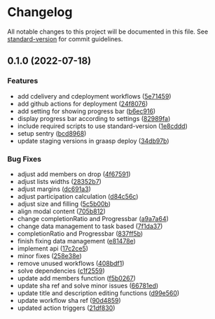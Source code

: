 # Changelog

All notable changes to this project will be documented in this file. See [standard-version](https://github.com/conventional-changelog/standard-version) for commit guidelines.

## 0.1.0 (2022-07-18)


### Features

* add cdelivery and cdeployment workflows ([5e71459](https://github.com/graasp/graasp-app-task-management/commit/5e714590d5e62cdeba17221e507daa91fbef676f))
* add github actions for deployment ([24f8076](https://github.com/graasp/graasp-app-task-management/commit/24f807686a3bea292e870f10ad6407b0147d4bb0))
* add setting for showing progress bar ([b6ec916](https://github.com/graasp/graasp-app-task-management/commit/b6ec9164721b52368e05957a120fff44a938e0e4))
* display progress bar according to settings ([82989fa](https://github.com/graasp/graasp-app-task-management/commit/82989fa2e8de4888177b2be62dbd7f73bf041139))
* include required scripts to use standard-version ([1e8cddd](https://github.com/graasp/graasp-app-task-management/commit/1e8cddd578db1af4ec4ca4efc61c08f1bdc3ed57))
* setup sentry ([bcd8968](https://github.com/graasp/graasp-app-task-management/commit/bcd896829a8932829d14c87e656e8bbbd9d8ea50))
* update staging versions in graasp deploy ([34db97b](https://github.com/graasp/graasp-app-task-management/commit/34db97be0743d5e65d41ed0d14e259b3173d0161))


### Bug Fixes

* adjust add members on drop ([4f67591](https://github.com/graasp/graasp-app-task-management/commit/4f675917e8e1166b8f02d91d728a06e3cfe62273))
* adjust lists widths ([28352b7](https://github.com/graasp/graasp-app-task-management/commit/28352b7216b0befbed4e20b318b32ec97ff3cc6c))
* adjust margins ([dc691a3](https://github.com/graasp/graasp-app-task-management/commit/dc691a3c1b5721920a8825a19602039bbf3e829b))
* adjust participation calculation ([d84c56c](https://github.com/graasp/graasp-app-task-management/commit/d84c56c6593ffb0b6cdf11c064b0698480ffdd62))
* adjust size and filling ([5c5b00b](https://github.com/graasp/graasp-app-task-management/commit/5c5b00be75508642785d326ebf8c732f0d0617ed))
* align modal content ([705b812](https://github.com/graasp/graasp-app-task-management/commit/705b8124a5d7a15d5e610fbf629db123b20bb7fd))
* change completionRatio and Progressbar ([a9a7a64](https://github.com/graasp/graasp-app-task-management/commit/a9a7a647ac180a1ad1fd900ee752ab9b3c97892e))
* change data management to task based ([7f1da37](https://github.com/graasp/graasp-app-task-management/commit/7f1da37ed310e5e50ffe71a6a373cf94a55573d0))
* completionRatio and Progressbar ([837ff5b](https://github.com/graasp/graasp-app-task-management/commit/837ff5b910fd544784d05b32f6e52e3444f555d9))
* finish fixing data management ([e81478e](https://github.com/graasp/graasp-app-task-management/commit/e81478e307523501086e59688ce783567d3a6c42))
* implement api ([17c2ce5](https://github.com/graasp/graasp-app-task-management/commit/17c2ce5ce8da89dcba1d85190159b65da99f91e4))
* minor fixes ([258e38e](https://github.com/graasp/graasp-app-task-management/commit/258e38e8ec4ae1b4121e1479091123071908515f))
* remove unused workflows ([408bdf1](https://github.com/graasp/graasp-app-task-management/commit/408bdf10c7ec2ba1628c3ef8cc186228c49939b9))
* solve dependencies ([c1f2559](https://github.com/graasp/graasp-app-task-management/commit/c1f2559a947825cd89a0cd1ce00fd5496547042b))
* update add members function ([f5b0267](https://github.com/graasp/graasp-app-task-management/commit/f5b0267b8d9612fa6c303be6f00aba5883254fc3))
* update sha ref and solve minor issues ([66781ed](https://github.com/graasp/graasp-app-task-management/commit/66781eda8b4a33342a87ca547a0a76fdedcb8b37))
* update title and description editing functions ([d99e560](https://github.com/graasp/graasp-app-task-management/commit/d99e56083bb7e5ca9c1886779c573aefa1ec68ea))
* update workflow sha ref ([90d4859](https://github.com/graasp/graasp-app-task-management/commit/90d48599d14b9e734430ca08440292d017da1678))
* updated action triggers ([21df830](https://github.com/graasp/graasp-app-task-management/commit/21df830ff0c3ae05eba56938517640243b9a5a74))
